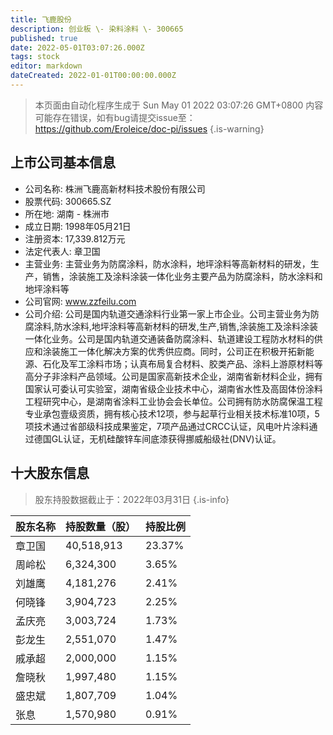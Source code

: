 ```yaml
---
title: 飞鹿股份
description: 创业板 \- 染料涂料 \- 300665
published: true
date: 2022-05-01T03:07:26.000Z
tags: stock
editor: markdown
dateCreated: 2022-01-01T00:00:00.000Z
---
```


> 本页面由自动化程序生成于 Sun May 01 2022 03:07:26 GMT+0800
> 内容可能存在错误，如有bug请提交issue至：https://github.com/Eroleice/doc-pi/issues
{.is-warning}

## 上市公司基本信息
- 公司名称: 株洲飞鹿高新材料技术股份有限公司
- 股票代码: 300665.SZ
- 所在地: 湖南 - 株洲市
- 成立日期: 1998年05月21日
- 注册资本: 17,339.812万元
- 法定代表人: 章卫国
- 主营业务: 主营业务为防腐涂料，防水涂料，地坪涂料等高新材料的研发，生产，销售，涂装施工及涂料涂装一体化业务主要产品为防腐涂料，防水涂料和地坪涂料等
- 公司官网: www.zzfeilu.com
- 公司介绍: 公司是国内轨道交通涂料行业第一家上市企业。公司主营业务为防腐涂料,防水涂料,地坪涂料等高新材料的研发,生产,销售,涂装施工及涂料涂装一体化业务。公司是国内轨道交通装备防腐涂料、轨道建设工程防水材料的供应和涂装施工一体化解决方案的优秀供应商。同时，公司正在积极开拓新能源、石化及军工涂料市场；认真布局复合材料、胶类产品、涂料上游原材料等高分子非涂料产品领域。公司是国家高新技术企业，湖南省新材料企业，拥有国家认可委认可实验室，湖南省级企业技术中心，湖南省水性及高固体份涂料工程研究中心，是湖南省涂料工业协会会长单位。公司拥有防水防腐保温工程专业承包壹级资质，拥有核心技术12项，参与起草行业相关技术标准10项，5项技术通过省部级科技成果鉴定，7项产品通过CRCC认证，风电叶片涂料通过德国GL认证，无机硅酸锌车间底漆获得挪威船级社(DNV)认证。


## 十大股东信息
> 股东持股数据截止于：2022年03月31日
{.is-info}

| 股东名称 | 持股数量（股） | 持股比例 |
| --- | --- | --- |
| 章卫国 | 40,518,913 | 23.37% |
| 周岭松 | 6,324,300 | 3.65% |
| 刘雄鹰 | 4,181,276 | 2.41% |
| 何晓锋 | 3,904,723 | 2.25% |
| 孟庆亮 | 3,003,724 | 1.73% |
| 彭龙生 | 2,551,070 | 1.47% |
| 戚承超 | 2,000,000 | 1.15% |
| 詹晓秋 | 1,997,480 | 1.15% |
| 盛忠斌 | 1,807,709 | 1.04% |
| 张息 | 1,570,980 | 0.91% |





